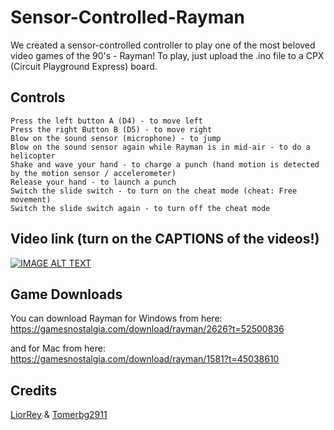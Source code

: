 # Sensor-Controlled-Rayman
 
We created a sensor-controlled controller to play one of the most beloved video games of the 90's - Rayman!
To play, just upload the .ino file to a CPX (Circuit Playground Express) board.

## Controls
```
Press the left button A (D4) - to move left
Press the right Button B (D5) - to move right
Blow on the sound sensor (microphone) - to jump
Blow on the sound sensor again while Rayman is in mid-air - to do a helicopter
Shake and wave your hand - to charge a punch (hand motion is detected by the motion sensor / accelerometer)
Release your hand - to launch a punch
Switch the slide switch - to turn on the cheat mode (cheat: Free movement)
Switch the slide switch again - to turn off the cheat mode
```


## Video link (turn on the CAPTIONS of the videos!)

[![IMAGE ALT TEXT](http://img.youtube.com/vi/p_g85eZUXA0/0.jpg)](http://www.youtube.com/watch?v=p_g85eZUXA0 "IoT: Sensor-Controlled Gameplay - Rayman!")

## Game Downloads
You can download Rayman for Windows from here: https://gamesnostalgia.com/download/rayman/2626?t=52500836

and for Mac from here: https://gamesnostalgia.com/download/rayman/1581?t=45038610

## Credits
[LiorRey](http://github.com/LiorRey) & [Tomerbg2911](http://github.com/Tomerbg2911) 

